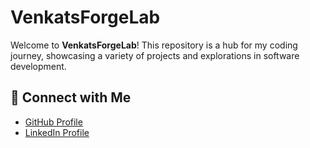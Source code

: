 # VenkatsForgeLab

Welcome to **VenkatsForgeLab**! This repository is a hub for my coding journey, showcasing a variety of projects and explorations in software development. 

## 🔗 Connect with Me

- [GitHub Profile](https://github.com/venkatscodespace)
- [LinkedIn Profile](https://www.linkedin.com/in/venkatram-s/)
